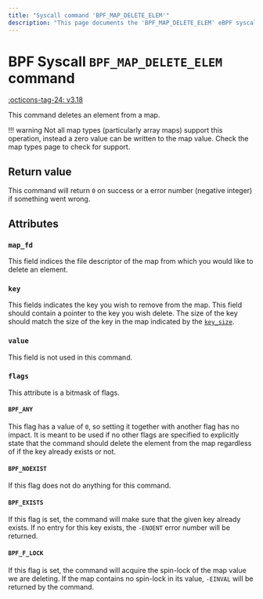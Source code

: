 ```yaml
---
title: "Syscall command 'BPF_MAP_DELETE_ELEM'"
description: "This page documents the 'BPF_MAP_DELETE_ELEM' eBPF syscall command, including its defintion, usage, program types that can use it, and examples."
---
```

# BPF Syscall `BPF_MAP_DELETE_ELEM` command

<!-- [FEATURE_TAG](BPF_MAP_DELETE_ELEM) -->
[:octicons-tag-24: v3.18](https://github.com/torvalds/linux/commit/db20fd2b01087bdfbe30bce314a198eefedcc42e)
<!-- [/FEATURE_TAG] -->

This command deletes an element from a map.

!!! warning
    Not all map types (particularly array maps) support this operation, instead a zero value can be written to the map value. Check the map types page to check for support.

## Return value

This command will return `0` on success or a error number (negative integer) if something went wrong.

## Attributes
### `map_fd`

This field indices the file descriptor of the map from which you would like to delete an element.

### `key`

This fields indicates the key you wish to remove from the map. This field should contain a pointer to the key you wish delete. The size of the key should match the size of the key in the map indicated by the [`key_size`](../syscall/BPF_MAP_CREATE.md#value_size).
		
### `value`

This field is not used in this command.
			
### `flags`

This attribute is a bitmask of flags.

#### `BPF_ANY`

This flag has a value of `0`, so setting it together with another flag has no impact. It is meant to be used if no other flags are specified to explicitly state that the command should delete the element from the map regardless of if the key already exists or not.

#### `BPF_NOEXIST`

If this flag does not do anything for this command.

#### `BPF_EXISTS`

If this flag is set, the command will make sure that the given key already exists. If no entry for this key exists, the `-ENOENT` error number will be returned.

#### `BPF_F_LOCK`

If this flag is set, the command will acquire the spin-lock of the map value we are deleting. If the map contains no spin-lock in its value, `-EINVAL` will be returned by the command.
